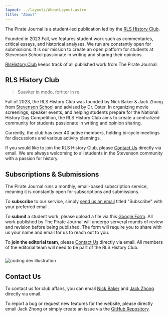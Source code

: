 ```yaml
---
layout: ../layouts/AboutLayout.astro
title: "About"
---
```


The Pirate Journal is a student-led publication led by the [RLS History Club](#rls-history-club).

Founded in 2023 Fall, we features student work such as commentaries, critical essays, and historical analyses.
We run are constantly open for submissions.
It is our mission to create an open platform for students at Stevenson School passionate in writing and sharing their opinions.

[RlsHistory.Club](/) keeps track of all published work from The Pirate Journal.

## RLS History Club

> Suaviter in modo, fortiter in re.

Fall of 2023, the RLS History Club was founded by Nick Baker & Jack Zhong from [Stevenson School](https://stevensonschool.org/) and advised by Dr. Oster. In organizing movie screenings, speaker events, and helping students prepare for the National History Day Competition, the RLS History Club aims to create a centralized community for students passionate in writing and opinion sharing.

Currently, the club has over 40 active members, helding bi-cycle meetings for discussions and various activity plannings.

If you would like to join the RLS History Club, please [Contact Us](#contact-us) directly via email. We are always welcoming to all students in the Stevenson community with a passion for history.

## Subscriptions & Submissions

The Pirate Journal runs a monthly, email-based subscription service, meaning it is constantly open for subscriptions and submissions.

To **subscribe** to our service, simply [send us an email](#contact-us) titled "Subscribe" with your preferred email.

To **submit** a student work, please upload a file via this [Google Form](https://docs.google.com/forms/d/e/1FAIpQLSdmYHDiPi-xZImHIO87Igf1OuIyKsrCfVFM3hN5exIPpz2_Bg/viewform). All work published by The Pirate Journal will undergo serveral rounds of review and revision before being published. The form will require you to share with us your name and email for us to reach out to you.

To **join the editorial team**, please [Contact Us](#contact-us) directly via email. All members of the editorial team will need to be part of the RLS History Club.

<div style="margin-top: 25px; margin-bottom: 5px;">
  <img src="/assets/dev.svg" class="sm:w-1/2 mx-auto" alt="coding dev illustration">
</div>

## Contact Us

To contact us for club affairs, you can email
[Nick Baker](mailto:jzhong26@stevensonschool.org,nbaker26@stevensonschool.org?subject=Inquiry%20about%20The%20Pirate%20Journal)
and
[Jack Zhong](mailto:jzhong26@stevensonschool.org,nbaker26@stevensonschool.org?subject=Inquiry%20about%20The%20Pirate%20Journal)
directly via email.

To report a bug or request new features for the website, please directly email Jack Zhong or simply
create an issue
via the [GitHub Repository](https://github.com/jzhong0821/History-Club).

